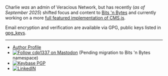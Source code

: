 Charlie _was_ an admin of Veracious Network, but has recently (_as of September 2025_) shifted focus and content to [Bits 'n Bytes](https://bitsnbytes.dev) and currently working on a more [full featured implementation of CMS.js](https://github.com/cdp1337/markdownmaster).

Email encryption and verification are available via GPG, public keys listed in [gpg_keys](https://github.com/cdp1337/cdp1337/tree/main/gpg_keys).

-----

* [Author Profile](https://bitsnbytes.dev/authors/cdp1337.html)
* [![Follow cdp1337 on Mastodon](https://img.shields.io/mastodon/follow/109229082531205594?domain=https%3A%2F%2Fsocial.veraciousnetwork.com&style=social)](https://social.veraciousnetwork.com/@cdp1337) (Pending migration to Bits 'n Bytes namespace)
* [![Keybase PGP](https://img.shields.io/keybase/pgp/cdp1337?style=social)](gpg_keys/charlie_legacy.B2BEDCCB.pub)
* [![LinkedIN](https://img.shields.io/badge/Linkedin-Charlie_Powell-blue?logo=linkedin&style=social)](https://www.linkedin.com/in/powellcharles/)
